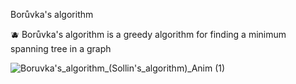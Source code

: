 Borůvka's algorithm

🫐 Borůvka's algorithm is a greedy algorithm for finding a minimum spanning tree in a graph

![Boruvka's_algorithm_(Sollin's_algorithm)_Anim (1)](https://github.com/user-attachments/assets/829f04d2-70b9-46fc-9822-89b7264f82d1)
